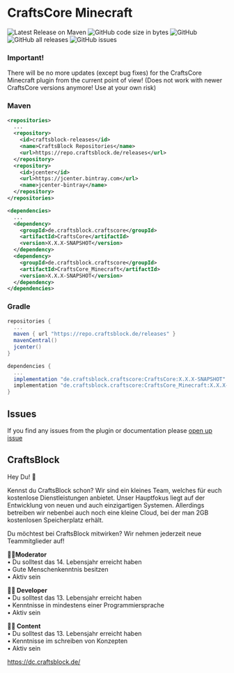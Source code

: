 # CraftsCore Minecraft
![Latest Release on Maven](https://repo.craftsblock.de/api/badge/latest/releases/de/craftsblock/craftscore/CraftsCore_Minecraft?color=40c14a&name=CraftsCore&prefix=v)
![GitHub code size in bytes](https://img.shields.io/github/languages/code-size/CrAfTsArMy/CraftsCore_Minecraft)
![GitHub](https://img.shields.io/github/license/CrAfTsArMy/CraftsCore_Minecraft)
![GitHub all releases](https://img.shields.io/github/downloads/CrAfTsArMy/CraftsCore_Minecraft/total)
![GitHub issues](https://img.shields.io/github/issues-raw/CrAfTsArMy/CraftsCore_Minecraft)

### Important!
There will be no more updates (except bug fixes) for the CraftsCore Minecraft plugin from the current point of view! (Does not work with newer CraftsCore versions anymore! Use at your own risk)

### Maven
```xml
<repositories>
  ...
  <repository>
    <id>craftsblock-releases</id>
    <name>CraftsBlock Repositories</name>
    <url>https://repo.craftsblock.de/releases</url>
  </repository>
  <repository> 
    <id>jcenter</id>
    <url>https://jcenter.bintray.com</url>
    <name>jcenter-bintray</name>
  </repository>
</repositories>
```
```xml
<dependencies>
  ...
  <dependency>
    <groupId>de.craftsblock.craftscore</groupId>
    <artifactId>CraftsCore</artifactId>
    <version>X.X.X-SNAPSHOT</version>
  </dependency>
  <dependency>
    <groupId>de.craftsblock.craftscore</groupId>
    <artifactId>CraftsCore_Minecraft</artifactId>
    <version>X.X.X-SNAPSHOT</version>
  </dependency>
</dependencies>
```

### Gradle
```gradle
repositories {
  ...
  maven { url "https://repo.craftsblock.de/releases" }
  mavenCentral()
  jcenter()
}
```
```gradle
dependencies {
  ...
  implementation "de.craftsblock.craftscore:CraftsCore:X.X.X-SNAPSHOT"
  implementation "de.craftsblock.craftscore:CraftsCore_Minecraft:X.X.X-SNAPSHOT"
}
```

## Issues
If you find any issues from the plugin or documentation please [open up issue](https://github.com/CrAfTsArMy/CraftsCore_Minecraft/issues)

## CraftsBlock
Hey Du! 👋 

Kennst du CraftsBlock schon? Wir sind ein kleines Team, welches für euch kostenlose Dienstleistungen anbietet. Unser Hauptfokus liegt auf der Entwicklung von neuen und auch einzigartigen Systemen. Allerdings betreiben wir nebenbei auch noch eine kleine Cloud, bei der man 2GB kostenlosen Speicherplatz erhält.

Du möchtest bei CraftsBlock mitwirken? Wir nehmen jederzeit neue Teammitglieder auf!

**👮‍♂️Moderator**<br>
• Du solltest das 14. Lebensjahr erreicht haben<br>
• Gute Menschenkenntnis besitzen<br>
• Aktiv sein

**👨‍💻 Developer**<br>
• Du solltest das 13. Lebensjahr erreicht haben<br>
• Kenntnisse in mindestens einer Programmiersprache<br>
• Aktiv sein

**👷‍♂️ Content**<br>
• Du solltest das 13. Lebensjahr erreicht haben<br>
• Kenntnisse im schreiben von Konzepten<br>
• Aktiv sein

https://dc.craftsblock.de/

